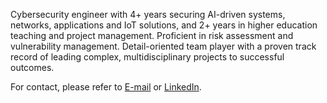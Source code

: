 Cybersecurity engineer with 4+ years securing AI-driven systems, networks, applications and IoT solutions, and 2+ years in higher education teaching and project management. Proficient in risk assessment and vulnerability management. Detail-oriented team player with a proven track record of leading complex, multidisciplinary projects to successful outcomes.

<!--- Scientific publications are available at [ORCID](https://orcid.org/0009-0000-0595-0468). A detailed [Curriculum Vitae](https://github.com/joseareia/joseareia/blob/master/Curriculum-Vitae.pdf) is also available. --->

For contact, please refer to <a href="mailto:jose.apareia@gmail.com">E-mail</a> or [LinkedIn](https://www.linkedin.com/in/joseareia).
